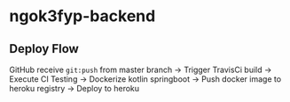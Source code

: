 # ngok3fyp-backend

## Deploy Flow

GitHub receive `git:push` from master branch -> Trigger TravisCi build -> Execute CI Testing -> Dockerize kotlin
springboot -> Push docker image to heroku registry -> Deploy to heroku